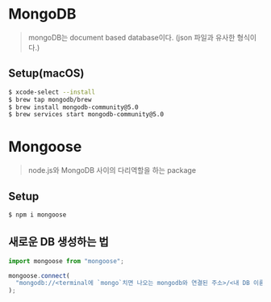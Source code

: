 # MongoDB

> mongoDB는 document based database이다. (json 파일과 유사한 형식이다.)

## Setup(macOS)

```bash
$ xcode-select --install
$ brew tap mongodb/brew
$ brew install mongodb-community@5.0
$ brew services start mongodb-community@5.0
```

# Mongoose

> node.js와 MongoDB 사이의 다리역할을 하는 package

## Setup

```bash
$ npm i mongoose
```

## 새로운 DB 생성하는 법

```javascript
import mongoose from "mongoose";

mongoose.connect(
  "mongodb://<terminal에 `mongo`치면 나오는 mongodb와 연결된 주소>/<내 DB 이름>"
);
```
